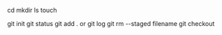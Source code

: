 cd
mkdir
ls
touch


git init
git status
git add . or <file name>
git log git rm --staged filename
git checkout


